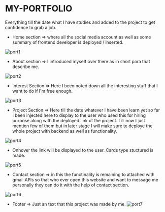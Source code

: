 # MY-PORTFOLIO
Everything till the date what I have studies and added to the project to get confidence to grab a job.

* Home section => where all the social media account as well as some summary of frontend developer is deployed / inserted.

![port1](https://user-images.githubusercontent.com/118504736/233104747-e9d7bea9-daf9-4620-9845-7ec277ff6422.png)

* About section => I introduced myself over there as in short para that describe me.

![port2](https://user-images.githubusercontent.com/118504736/233105141-7b30e1f1-7933-49c3-96ff-0a3eb917fa26.png)

* Interest Section => Here I been noted down all the interesting stuff that I want to do if I'm free enough.

![port3](https://user-images.githubusercontent.com/118504736/233105422-b34f6204-8c69-46fd-879b-6dd158dcc26b.png)

* Project Section => Here till the date whatever I have been learn yet so far I been injected here to display to the user who used this for hiring purpose along with the deployed link of the project. Till now I just mention few of them but in later stage I will make sure to deploye the whole project with backend as well as functionality.

![port4](https://user-images.githubusercontent.com/118504736/233106094-db6955f2-83f0-4eaf-a669-4c3f038a6eac.png)

* Onhover the link will be displayed to the user. Cards type stuctured is made.

![port5](https://user-images.githubusercontent.com/118504736/233106359-78c7cc8b-44aa-4844-917a-8154f4a5a406.png)

* Contact section => in this the functinality is remaining to attached with gmail APIs so that who ever open this website and want to message me personally they can do it with the help of contact section.

![port6](https://user-images.githubusercontent.com/118504736/233106906-e154e2f1-bd07-4127-8445-0526760b4d2d.png)

* Footer => Just an text that this project was made by me.
![port7](https://user-images.githubusercontent.com/118504736/233107157-b10aa445-349a-4d7b-91f7-2547ace99f25.png)
